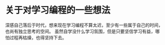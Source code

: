 # 关于对学习编程的一些想法
深感自己落后于时代，想来现在学习编程不算太迟，至少有一些属于自己的时间，也尚有独立思考的空间。
虽然自学没什么学习氛围，但是只要坚信学习有益，哪怕过程再枯燥，也得坚持下去。
